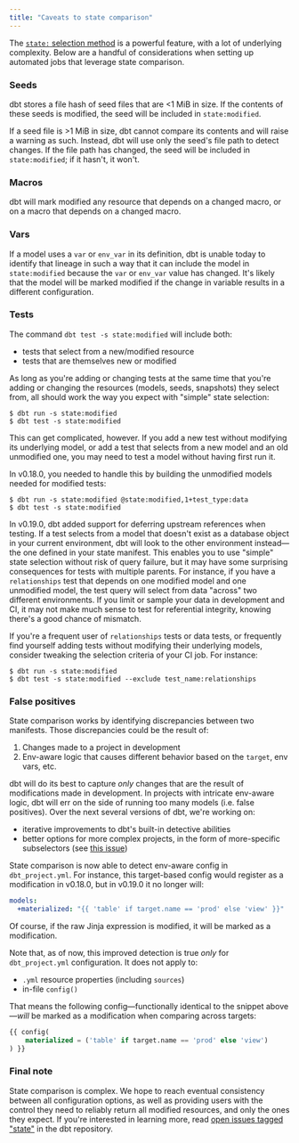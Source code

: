 ```yaml
---
title: "Caveats to state comparison"
---
```


The [`state:` selection method](/reference/node-selection/methods#the-state-method) is a powerful feature, with a lot of underlying complexity. Below are a handful of considerations when setting up automated jobs that leverage state comparison.

### Seeds

dbt stores a file hash of seed files that are <1 MiB in size. If the contents of these seeds is modified, the seed will be included in `state:modified`.

If a seed file is >1 MiB in size, dbt cannot compare its contents and will raise a warning as such. Instead, dbt will use only the seed's file path to detect changes. If the file path has changed, the seed will be included in `state:modified`; if it hasn't, it won't.

### Macros

dbt will mark modified any resource that depends on a changed macro, or on a macro that depends on a changed macro.

### Vars

If a model uses a `var` or `env_var` in its definition, dbt is unable today to identify that lineage in such a way that it can include the model in `state:modified` because the `var` or `env_var` value has changed. It's likely that the model will be marked modified if the change in variable results in a different configuration.

### Tests

The command `dbt test -s state:modified` will include both:
- tests that select from a new/modified resource
- tests that are themselves new or modified

As long as you're adding or changing tests at the same time that you're adding or changing the resources (models, seeds, snapshots) they select from, all should work the way you expect with "simple" state selection:

```shell
$ dbt run -s state:modified
$ dbt test -s state:modified
```

This can get complicated, however. If you add a new test without modifying its underlying model, or add a test that selects from a new model and an old unmodified one, you may need to test a model without having first run it.

In v0.18.0, you needed to handle this by building the unmodified models needed for modified tests:

```shell
$ dbt run -s state:modified @state:modified,1+test_type:data
$ dbt test -s state:modified
```

In v0.19.0, dbt added support for deferring upstream references when testing. If a test selects from a model that doesn't exist as a database object in your current environment, dbt will look to the other environment instead—the one defined in your state manifest. This enables you to use "simple" state selection without risk of query failure, but it may have some surprising consequences for tests with multiple parents. For instance, if you have a `relationships` test that depends on one modified model and one unmodified model, the test query will select from data "across" two different environments. If you limit or sample your data in development and CI, it may not make much sense to test for referential integrity, knowing there's a good chance of mismatch.

If you're a frequent user of `relationships` tests or data tests, or frequently find yourself adding tests without modifying their underlying models, consider tweaking the selection criteria of your CI job. For instance:

```shell
$ dbt run -s state:modified
$ dbt test -s state:modified --exclude test_name:relationships
```

### False positives

State comparison works by identifying discrepancies between two manifests.  Those discrepancies could be the result of:

1. Changes made to a project in development
2. Env-aware logic that causes different behavior based on the `target`, env vars, etc.

dbt will do its best to capture *only* changes that are the result of modifications made in development. In projects with intricate env-aware logic, dbt will err on the side of running too many models (i.e. false positives). Over the next several versions of dbt, we're working on:
- iterative improvements to dbt's built-in detective abilities
- better options for more complex projects, in the form of more-specific subselectors (see [this issue](https://github.com/dbt-labs/dbt-core/issues/2704))

State comparison is now able to detect env-aware config in `dbt_project.yml`. For instance, this target-based config would register as a modification in v0.18.0, but in v0.19.0 it no longer will:

<File name='dbt_project.yml'>

```yml
models:
  +materialized: "{{ 'table' if target.name == 'prod' else 'view' }}"
```

</File>

Of course, if the raw Jinja expression is modified, it will be marked as a modification.

Note that, as of now, this improved detection is true _only_ for `dbt_project.yml` configuration. It does not apply to:
- `.yml` resource properties (including `sources`)
- in-file `config()`

That means the following config—functionally identical to the snippet above—_will_ be marked as a modification when comparing across targets:

```sql
{{ config(
    materialized = ('table' if target.name == 'prod' else 'view')
) }}
```

### Final note

State comparison is complex. We hope to reach eventual consistency between all configuration options, as well as providing users with the control they need to reliably return all modified resources, and only the ones they expect. If you're interested in learning more, read [open issues tagged "state"](https://github.com/dbt-labs/dbt-core/issues?q=is%3Aopen+is%3Aissue+label%3Astate) in the dbt repository.
